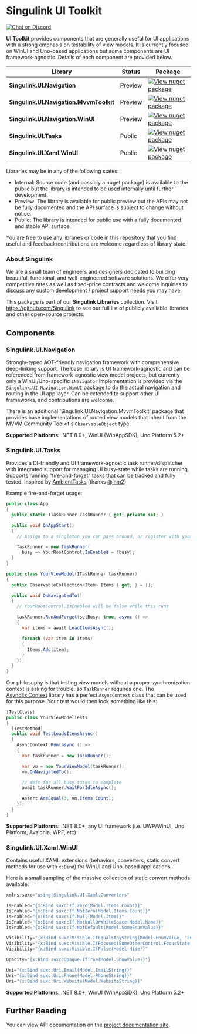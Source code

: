 # Singulink UI Toolkit

[![Chat on Discord](https://img.shields.io/discord/906246067773923490)](https://discord.gg/EkQhJFsBu6)

**UI Toolkit** provides components that are generally useful for UI applications with a strong emphasis on testability of view models. It is currently focused on WinUI and Uno-based applications but some components are UI framework-agnostic. Details of each component are provided below.

| Library | Status | Package |
| --- | --- | --- |
| **Singulink.UI.Navigation** | Preview | [![View nuget package](https://img.shields.io/nuget/v/Singulink.UI.Navigation.svg)](https://www.nuget.org/packages/Singulink.UI.Navigation/) |
| **Singulink.UI.Navigation.MvvmToolkit** | Preview | [![View nuget package](https://img.shields.io/nuget/v/Singulink.UI.Navigation.MvvmToolkit.svg)](https://www.nuget.org/packages/Singulink.UI.Navigation.MvvmToolkit/) |
| **Singulink.UI.Navigation.WinUI** | Preview | [![View nuget package](https://img.shields.io/nuget/v/Singulink.UI.Navigation.WinUI.svg)](https://www.nuget.org/packages/Singulink.UI.Navigation.WinUI/) |
| **Singulink.UI.Tasks** | Public | [![View nuget package](https://img.shields.io/nuget/v/Singulink.UI.Tasks.svg)](https://www.nuget.org/packages/Singulink.UI.Tasks/) |
| **Singulink.UI.Xaml.WinUI** | Public | [![View nuget package](https://img.shields.io/nuget/v/Singulink.UI.Xaml.WinUI.svg)](https://www.nuget.org/packages/Singulink.UI.Xaml.WinUI/) |

Libraries may be in any of the following states:
- Internal: Source code (and possibly a nuget package) is available to the public but the library is intended to be used internally until further development.
- Preview: The library is available for public preview but the APIs may not be fully documented and the API surface is subject to change without notice.
- Public: The library is intended for public use with a fully documented and stable API surface.

You are free to use any libraries or code in this repository that you find useful and feedback/contributions are welcome regardless of library state.

### About Singulink

We are a small team of engineers and designers dedicated to building beautiful, functional, and well-engineered software solutions. We offer very competitive rates as well as fixed-price contracts and welcome inquiries to discuss any custom development / project support needs you may have.

This package is part of our **Singulink Libraries** collection. Visit https://github.com/Singulink to see our full list of publicly available libraries and other open-source projects.

## Components

### Singulink.UI.Navigation

Strongly-typed AOT-friendly navigation framework with comprehensive deep-linking support. The base library is UI framework-agnostic and can be referenced from framework-agnostic view model projects, but currently only a WinUI/Uno-specific `INavigator` implementation is provided via the `Singulink.UI.Navigation.WinUI` package to do the actual navigation and routing in the UI app layer. Can be extended to support other UI frameworks, and contributions are welcome.

There is an additional 'Singulink.UI.Navigation.MvvmToolkit' package that provides base implementations of routed view models that inherit from the MVVM Community Toolkit's `ObservableObject` type.

**Supported Platforms**: .NET 8.0+, WinUI (WinAppSDK), Uno Platform 5.2+

### Singulink.UI.Tasks

Provides a DI-friendly and UI framework-agnostic task runner/dispatcher with integrated support for managing UI busy-state while tasks are running. Supports running "fire-and-forget" tasks that can be tracked and fully tested. Inspired by [AmbientTasks](https://github.com/Techsola/AmbientTasks) (thanks [@jnm2](https://github.com/jnm2))

Example fire-and-forget usage:

```cs
public class App
{
  public static ITaskRunner TaskRunner { get; private set; }

  public void OnAppStart()
  {
    // Assign to a singleton you can pass around, or register with your DI container here

    TaskRunner = new TaskRunner(
      busy => YourRootControl.IsEnabled = !busy);
  }
}

public class YourViewModel(ITaskRunner taskRunner)
{
  public ObservableCollection<Item> Items { get; } = [];

  public void OnNavigatedTo()
  {
    // YourRootControl.IsEnabled will be false while this runs

    taskRunner.RunAndForget(setBusy: true, async () =>
    {
      var items = await LoadItemsAsync();

      foreach (var item in items)
      {
        Items.Add(item);
      }
    });
  }
}
```

Our philosophy is that testing view models without a proper synchronization context is asking for trouble, so `TaskRunner` requires one. The [AsyncEx.Context](https://github.com/StephenCleary/AsyncEx) library has a perfect `AsyncContext` class that can be used for this purpose. Your test would then look something like this:

```cs
[TestClass]
public class YourViewModelTests
{
  [TestMethod]
  public void TestLoadsItemsAsync()
  {
    AsyncContext.Run(async () =>
    {
      var taskRunner = new TaskRunner();

      var vm = new YourViewModel(taskRunner);
      vm.OnNavigatedTo();

      // Wait for all busy tasks to complete
      await taskRunner.WaitForIdleAsync();

      Assert.AreEqual(3, vm.Items.Count);
    });
  }
}
```

**Supported Platforms**: .NET 8.0+, any UI framework (i.e. UWP/WinUI, Uno Platform, Avalonia, WPF, etc)

### Singulink.UI.Xaml.WinUI

Contains useful XAML extensions (behaviors, converters, static convert methods for use with `x:Bind`) for WinUI and Uno-based applications.

Here is a small sampling of the massive collection of static convert methods available:

```cs
xmlns:suxc="using:Singulink.UI.Xaml.Converters"

IsEnabled="{x:Bind suxc:If.Zero(Model.Items.Count)}"
IsEnabled="{x:Bind suxc:If.NotZero(Model.Items.Count)}"
IsEnabled="{x:Bind suxc:If.Null(Model.Item)}"
IsEnabled="{x:Bind suxc:If.NotNullOrWhiteSpace(Model.Name)}"
IsEnabled="{x:Bind suxc:If.NotDefault(Model.SomeEnumValue)}"

Visibility="{x:Bind suxc:Visible.IfEqualsAnyString(Model.EnumValue, 'EnumName1', 'EnumName2')}"
Visibility="{x:Bind suxc:Visible.IfFocused(SomeOtherControl.FocusState)}"
Visibility="{x:Bind suxc:Visible.IfFalse(Model.Hide)}"

Opacity="{x:Bind suxc:Opaque.IfTrue(Model.ShowValue)}"}

Uri="{x:Bind suxc:Uri.Email(Model.EmailString)}"
Uri="{x:Bind suxc:Uri.Phone(Model.PhoneString)}"
Uri="{x:Bind suxc:Uri.Website(Model.WebsiteString)}"
```

**Supported Platforms**: .NET 8.0+, WinUI (WinAppSDK), Uno Platform 5.2+

## Further Reading

You can view API documentation on the [project documentation site](https://www.singulink.com/Docs/Singulink.UI/index.html).
